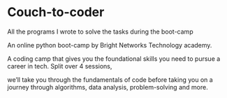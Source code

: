 # Couch-to-coder
All the programs I wrote to solve the tasks during the boot-camp

An online python boot-camp by Bright Networks Technology academy. 

A coding camp that gives you the  foundational skills you need to pursue a career in tech. Split over 4 sessions, 

we’ll take you through the fundamentals of code before taking you on a journey through algorithms, data analysis, problem-solving and more.  
